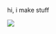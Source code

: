 hi, i make stuff

<a href="https://so.fyle.uk/@s"><img src="https://img.shields.io/mastodon/follow/109961939065829579?color=%23363a4f&domain=https%3A%2F%2Fso.fyle.uk&label=%40s%40so.fyle.uk&logo=mastodon&logoColor=8aadf4&style=flat-square"></a>
